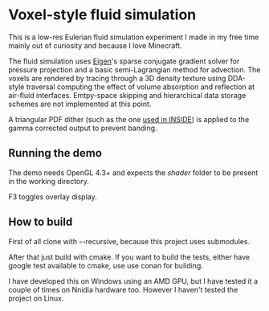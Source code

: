 Voxel-style fluid simulation
============================

This is a low-res Eulerian fluid simulation experiment I made in my free time mainly out of curiosity and because I love Minecraft.

The fluid simulation uses [Eigen](http://eigen.tuxfamily.org/index.php?title=Main_Page)'s sparse
conjugate gradient solver for pressure projection and a basic semi-Lagrangian method for advection.
The voxels are rendered by tracing through a 3D density texture using DDA-style traversal computing the
effect of volume absorption and reflection at air-fluid interfaces.
Emtpy-space skipping and hierarchical data storage schemes are not implemented at this point.

A triangular PDF dither (such as the one [used in INSIDE](https://www.youtube.com/watch?v=RdN06E6Xn9E))
is applied to the gamma corrected output to prevent banding.

## Running the demo

The demo needs OpenGL 4.3+ and expects the *shader* folder to be present in the working directory.

F3 toggles overlay display.

## How to build

First of all clone with --recursive, because this project uses submodules.

After that just build with cmake. If you want to build the tests, either have google test available to cmake,
use use conan for building.

I have developed this on Windows using an AMD GPU, but I have tested it a couple of times on Nnidia hardware too.
However I haven't tested the project on Linux.
